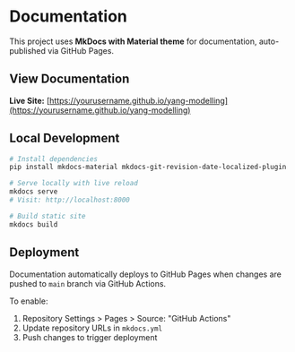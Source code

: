 # Documentation

This project uses **MkDocs with Material theme** for documentation, auto-published via GitHub Pages.

## View Documentation

**Live Site:** [https://yourusername.github.io/yang-modelling](https://yourusername.github.io/yang-modelling)

## Local Development

```bash
# Install dependencies
pip install mkdocs-material mkdocs-git-revision-date-localized-plugin

# Serve locally with live reload
mkdocs serve
# Visit: http://localhost:8000

# Build static site
mkdocs build
```

## Deployment

Documentation automatically deploys to GitHub Pages when changes are pushed to `main` branch via GitHub Actions.

To enable:
1. Repository Settings > Pages > Source: "GitHub Actions"
2. Update repository URLs in `mkdocs.yml`
3. Push changes to trigger deployment
